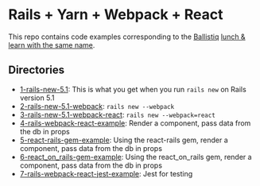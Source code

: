 # Rails + Yarn + Webpack + React

This repo contains code examples corresponding to the [Ballistiq](http://ballistiq.com) [lunch & learn with the same name](https://docs.google.com/presentation/d/1wSo9B0uMrZBa78NGMD33BY9hwy63QVfDAyXUxF6-M4M).

## Directories

* [1-rails-new-5.1](https://github.com/sheldond/rails-yarn-webpack-react/tree/master/1-rails-new-5.1): This is what you get when you run `rails new` on Rails version 5.1
* [2-rails-new-5.1-webpack](https://github.com/sheldond/rails-yarn-webpack-react/tree/master/2-rails-new-5.1-webpack): `rails new --webpack`
* [3-rails-new-5.1-webpack-react](https://github.com/sheldond/rails-yarn-webpack-react/tree/master/3-rails-new-5.1-webpack-react):  `rails new --webpack=react`
* [4-rails-webpack-react-example](https://github.com/sheldond/rails-yarn-webpack-react/tree/master/4-rails-webpack-react-example): Render a component, pass data from the db in props
* [5-react-rails-gem-example](https://github.com/sheldond/rails-yarn-webpack-react/tree/master/5-react-rails-gem-example): Using the react-rails gem, render a component, pass data from the db in props
* [6-react_on_rails-gem-example](https://github.com/sheldond/rails-yarn-webpack-react/tree/master/6-react_on_rails-gem-example): Using the react_on_rails gem, render a component, pass data from the db in props
* [7-rails-webpack-react-jest-example](https://github.com/sheldond/rails-yarn-webpack-react/tree/master/7-rails-webpack-react-jest-example): Jest for testing
